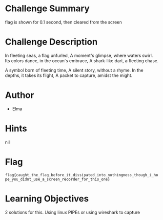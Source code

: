 # Challenge Summary

flag is shown for 0.1 second, then cleared from the screen

# Challenge Description

In fleeting seas, a flag unfurled,
A moment's glimpse, where waters swirl.
Its colors dance, in the ocean's embrace,
A shark-like dart, a fleeting chase.

A symbol born of fleeting time,
A silent story, without a rhyme.
In the depths, it takes its flight,
A packet to capture, amidst the might.

# Author

- Elma

# Hints

nil

# Flag

`flag{caught_the_flag_before_it_dissipated_into_nothingness_though_i_hope_you_didnt_use_a_screen_recorder_for_this_one}`

# Learning Objectives

2 solutions for this. Using linux PIPEs or using wireshark to capture
